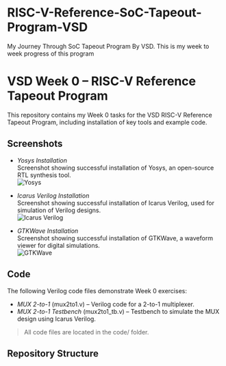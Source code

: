 # RISC-V-Reference-SoC-Tapeout-Program-VSD
My Journey Through SoC Tapeout Program By VSD. This is my week to week progress of this program
# VSD Week 0 – RISC-V Reference Tapeout Program

This repository contains my Week 0 tasks for the VSD RISC-V Reference Tapeout Program, including installation of key tools and example code.

## Screenshots

- *Yosys Installation*  
  Screenshot showing successful installation of Yosys, an open-source RTL synthesis tool.  
  ![Yosys](Screenshots/yosys_install.png)

- *Icarus Verilog Installation*  
  Screenshot showing successful installation of Icarus Verilog, used for simulation of Verilog designs.  
  ![Icarus Verilog](Screenshots/iverilog_install.png)

- *GTKWave Installation*  
  Screenshot showing successful installation of GTKWave, a waveform viewer for digital simulations.  
  ![GTKWave](Screenshots/gtkwave_install.png)

## Code

The following Verilog code files demonstrate Week 0 exercises:

- *MUX 2-to-1* (mux2to1.v) – Verilog code for a 2-to-1 multiplexer.
- *MUX 2-to-1 Testbench* (mux2to1_tb.v) – Testbench to simulate the MUX design using Icarus Verilog.

> All code files are located in the code/ folder.

## Repository Structure
